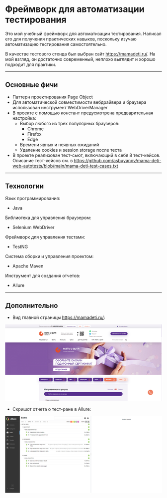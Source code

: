 # Фреймворк для автоматизации тестирования

Это мой учебный фреймворк для автоматизации тестирования. Написал его для получения практических навыков, поскольку изучаю автоматизацию тестирования самостоятельно.

В качестве тестового стенда был выбран сайт https://mamadeti.ru/. На мой взгляд, он достаточно современный, неплохо выглядит и хорошо подходит для практики.
___
## Основные фичи
* Паттерн проектирования Page Object
* Для автоматической совместимости вебдрайвера и браузера использован инструмент WebDriverManager
* В проекте с помощью констант предусмотрена предварительная настройка:
    * Выбор любого из трех популярных браузеров:
        * Chrome
        * Firefox
        * Edge
    * Времени явных и неявных ожиданий
    * Удаление cookies и session storage после теста
* В проекте реализован тест-сьют, включающий в себя 8 тест-кейсов. Описание тест-кейсов см. в https://github.com/asbuyanov/mama-deti-web-autotests/blob/main/mama-deti-test-cases.txt
___
## Технологии
Язык программирования:
* Java

Библиотека для управления браузером:
* Selenium WebDriver

Фреймворк для управления тестами:
* TestNG

Система сборки и управления проектом:
* Apache Maven

Инструмент для создания отчетов:
* Allure
___
## Дополнительно
* Вид главной страницы https://mamadeti.ru/:

![screen](mama-deti-main-page.png)

* Скришот отчета о тест-ране в Allure:

![screen](All-test-suite.png)

